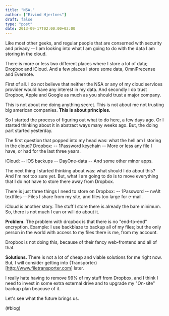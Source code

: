 ```yaml
---
title: "NSA."
author: ["Eivind Hjertnes"]
draft: false
type: "post"
date: 2013-09-17T02:00:00+02:00
---
```


Like most other geeks, and regular people that are conserned with
security and privacy -- I am looking into what I am going to do with the
data I am storing in the cloud.

There is more or less two different places where I store a lot of data;
Dropbox and iCloud. And a few places I store some data, OmniPrecense and
Evernote.

First of all. I do not believe that neither the NSA or any of my cloud
services provider would have any interest in my data. And secondly I do
trust Dropbox, Apple and Google as much as you should trust a major
company.

This is not about me doing anything secret. This is not about me not
trusting big american companies. **This is about principles.**

So I started the process of figuring out what to do here, a few days
ago. Or I started thinking about it in abstract ways many weeks ago.
But, the doing part started yesterday.

The first question that popped into my head was: what the hell am I
storing in the cloud? Dropbox: -- 1Password keychain -- More or less any
file I have, or had for the last three years.

iCloud: -- iOS backups -- DayOne-data -- And some other minor apps.

The next thing I started thinking about was: what should I do about
this? And I'm not too sure yet. But, what I am going to do is to move
everything that I do not have to store there away from Dropbox.

There is just three things I need to store on Dropbox: -- 1Password --
nvAlt textfiles -- Files I share from my site, and files too large for
e-mail.

iCloud is another story. The stuff I store there is already the bare
minimum. So, there is not much I can or will do about it.

**Problem.** The problem with dropbox is that there is no "end-to-end"
encryption. Example: I use backblaze to backup all of my files; but the
only person in the world with access to my files there is me, from my
account.

Dropbox is not doing this, because of their fancy web-frontend and all
of that.

**Solutions.** There is not a lot of cheap and viable solutions for me
right now. But, I will consider getting into
(Transporter)[<http://www.filetransporter.com>] later.

I really hate having to remove 99% of my stuff from Dropbox, and I think
I need to invest in some extra external drive and to upgrade my
"On-site" backup plan beacuse of it.

Let's see what the future brings us.

(#blog)
